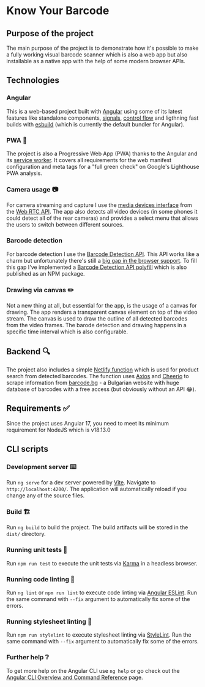 # Know Your Barcode

## Purpose of the project

The main purpose of the project is to demonstrate how it's possible to make a fully working visual barcode scanner which is also a web app but also installable as a native app with the help of some modern browser APIs.

## Technologies

### Angular

This is a web-based project built with [Angular](https://angular.dev/) using some of its latest features like standalone components, [signals](https://angular.dev/guide/signals), [control flow](https://angular.dev/guide/templates/control-flow) and ligthning fast builds with [esbuild](https://esbuild.github.io/) (which is currently the default bundler for Angular).

### PWA 📱

The project is also a Progressive Web App (PWA) thanks to the Angular and its [service worker](https://angular.dev/ecosystem/service-workers). It covers all requirements for the web manifest configuration and meta tags for a "full green check" on Google's Lighthouse PWA analysis.

### Camera usage 📷

For camera streaming and capture I use the [media devices interface](https://developer.mozilla.org/en-US/docs/Web/API/MediaDevices) from the [Web RTC API](https://developer.mozilla.org/en-US/docs/Web/API/WebRTC_API). The app also detects all video devices (in some phones it could detect all of the rear cameras) and provides a select menu that allows the users to switch between different sources.

### Barcode detection

For barcode detection I use the  [Barcode Detection API](https://developer.mozilla.org/en-US/docs/Web/API/Barcode_Detection_API). This API works like a charm but unfortunately there's still a [big gap in the browser support](https://caniuse.com/mdn-api_barcodedetector). To fill this gap I've implemented a [Barcode Detection API polyfill](https://www.npmjs.com/package/barcode-detector-api-polyfill) which is also published as an NPM package.

### Drawing via canvas ✏️

Not a new thing at all, but essential for the app, is the usage of a canvas for drawing. The app renders a transparent canvas element on top of the video stream. The canvas is used to draw the outline of all detected barcodes from the video frames. The barode detection and drawing happens in a specific time interval which is also configurable.

## Backend 🔍

The project also includes a simple [Netlify function](https://docs.netlify.com/functions/overview/) which is used for product search from detected barcodes. The function uses [Axios](https://axios-http.com/) and [Cheerio](https://cheerio.js.org/) to scrape information from [barcode.bg](https://barcode.bg/) - a Bulgarian website with huge database of barcodes with a free access (but obviously without an API 😂).

## Requirements ✅

Since the project uses Angular 17, you need to meet its minimum requirement for NodeJS which is v18.13.0

## CLI scripts

### Development server ⌨️

Run `ng serve` for a dev server powered by [Vite](https://vitejs.dev/). Navigate to `http://localhost:4200/`. The application will automatically reload if you change any of the source files.

### Build 🏗️

Run `ng build` to build the project. The build artifacts will be stored in the `dist/` directory.

### Running unit tests 🧪

Run `npm run test` to execute the unit tests via [Karma](https://karma-runner.github.io) in a headless browser.

### Running code linting 🔎

Run `ng lint` or `npm run lint` to execute code linting via [Angular ESLint](https://github.com/angular-eslint/angular-eslint). Run the same command with `--fix` argument to automatically fix some of the errors.

### Running stylesheet linting 🔎

Run `npm run stylelint` to execute stylesheet linting via [StyleLint](https://stylelint.io/). Run the same command with `--fix` argument to automatically fix some of the errors.

### Further help ❔

To get more help on the Angular CLI use `ng help` or go check out the [Angular CLI Overview and Command Reference](https://angular.dev/tools/cli) page.
